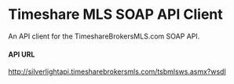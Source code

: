 # Timeshare MLS SOAP API Client

An API client for the TimeshareBrokersMLS.com SOAP API.

#### API URL

http://silverlightapi.timesharebrokersmls.com/tsbmlsws.asmx?wsdl
